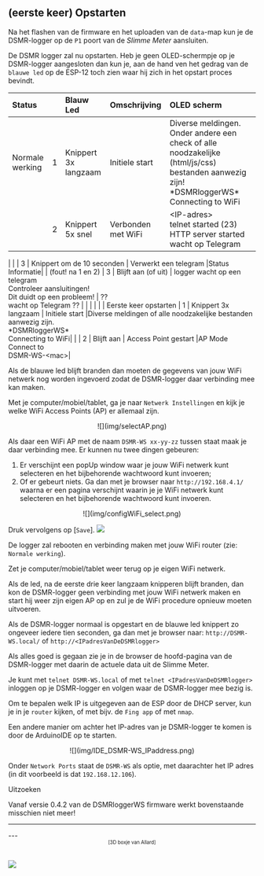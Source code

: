 ## (eerste keer) Opstarten
Na het flashen van de firmware en het uploaden van de `data`-map kun je de
DSMR-logger op de `P1` poort van de *Slimme Meter* aansluiten.

De DSMR logger zal nu opstarten. 
Heb je geen OLED-schermpje op je DSMR-logger aangesloten dan kun je, aan de hand
ven het gedrag van de `blauwe led` op de ESP-12 toch zien waar hij zich in het 
opstart proces bevindt.

| Status                |    | Blauw Led | Omschrijving | OLED scherm |
|:----------------------|:--:|:----------|:-------------|:-------------------|
| Normale werking       | 1  | Knippert 3x langzaam | Initiele start |Diverse meldingen. Onder andere een check of alle noodzakelijke (html/js/css) bestanden aanwezig zijn!<br>\*DSMRloggerWS\*<br>Connecting to WiFi|
|                       | 2  | Knippert 5x snel  | Verbonden met WiFi |&lt;IP-adres&gt;<br>telnet&nbsp;started&nbsp;(23)<br>HTTP&nbsp;server&nbsp;started<br>wacht&nbsp;op&nbsp;Telegram|
|
|                       | 3  | Knippert om de 10 seconden | Verwerkt een telegram |Status Informatie|
| (fout! na 1 en 2)               | 3  | Blijft aan (of uit) | logger wacht op een telegram<br/>Controleer aansluitingen!<br/>Dit duidt op een probleem! |  ??<br>wacht op Telegram ??    |
| | | |
| Eerste keer opstarten | 1  | Knippert 3x langzaam | Initiele start |Diverse meldingen of alle noodzakelijke bestanden aanwezig zijn.<br>\*DSMRloggerWS\*<br>Connecting to WiFi|
|                       | 2  | Blijft aan  | Access Point gestart |AP Mode<br>Connect&nbsp;to<br>DSMR-WS-&lt;mac&gt;|

Als de blauwe led blijft branden dan moeten de gegevens van jouw WiFi netwerk
nog worden ingevoerd zodat de DSMR-logger daar verbinding mee kan maken.

Met je computer/mobiel/tablet, ga je naar `Netwerk Instellingen` en
kijk je welke WiFi Access Points (AP) er allemaal zijn.

<center>![](img/selectAP.png)</center>

Als daar een WiFi AP met de naam `DSMR-WS xx-yy-zz` tussen staat
maak je daar verbinding mee.
Er kunnen nu twee dingen gebeuren:

1. Er verschijnt een popUp window waar je jouw WiFi netwerk kunt selecteren en het 
bijbehorende wachtwoord kunt invoeren;
2. Of er gebeurt niets. Ga dan met je browser naar `http://192.168.4.1/` waarna er 
een pagina verschijnt waarin je je WiFi netwerk kunt selecteren en het bijbehorende 
wachtwoord kunt invoeren.

<center>![](img/configWiFi_select.png)</center>

Druk vervolgens op [`Save`].
![](img/configWiFi_saved.png)

De logger zal rebooten en verbinding maken met jouw WiFi router (zie: `Normale werking`).

Zet je computer/mobiel/tablet weer terug op je eigen WiFi netwerk.

Als de led, na de eerste drie keer langzaam knipperen blijft branden, dan kon de 
DSMR-logger geen verbinding met jouw WiFi netwerk maken en start hij weer zijn eigen 
AP op en zul je de WiFi procedure opnieuw moeten uitvoeren.

Als de DSMR-logger normaal is opgestart en de blauwe led knippert zo ongeveer iedere
tien seconden, ga dan met je browser naar:
`http://DSMR-WS.local/` of `http://<IPadresVanDeDSMRlogger>`

Als alles goed is gegaan zie je in de browser de hoofd-pagina van de DSMR-logger met 
daarin de actuele data uit de Slimme Meter.

Je kunt met `telnet DSMR-WS.local` of met `telnet <IPadresVanDeDSMRlogger>` inloggen op 
je DSMR-logger en volgen waar de DSMR-logger mee bezig is.

Om te bepalen welk IP is uitgegeven aan de ESP door de DHCP server, kun je in je `router` 
kijken, of met bijv. de `Fing app` of met `nmap`.

Een andere manier om achter het IP-adres van je DSMR-logger te komen is door de 
ArduinoIDE op te starten. 

<center>![](img/IDE_DSMR-WS_IPaddress.png)</center>

Onder `Network Ports` staat de `DSMR-WS` als optie, met daarachter het IP adres (in dit
voorbeeld is dat `192.168.12.106`).

<div class="admonition note">
<p class="admonition-title">Uitzoeken</p>
Vanaf versie 0.4.2 van de DSMRloggerWS firmware werkt bovenstaande misschien niet meer!
</div>

<hr>
---
<center style="font-size: 70%;">[3D boxje van Allard]</center><br>

![](img/Allard-box-top.jpg)


